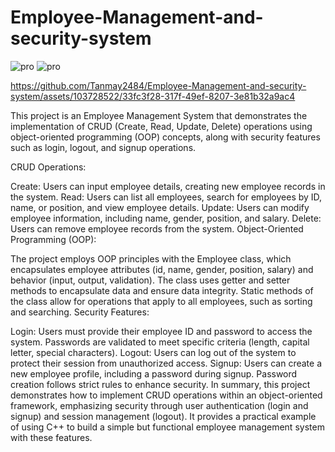 # Employee-Management-and-security-system
![pro](https://github.com/Tanmay2484/Employee-Management-and-security-system/assets/103728522/16278c6d-6893-4e03-b55e-8487e9c605e2)
![pro](https://github.com/Tanmay2484/Employee-Management-and-security-system/assets/103728522/af85d410-28ac-4a32-bbac-4594592ab4dd)


https://github.com/Tanmay2484/Employee-Management-and-security-system/assets/103728522/33fc3f28-317f-49ef-8207-3e81b32a9ac4



This project is an Employee Management System that demonstrates the implementation of CRUD (Create, Read, Update, Delete) operations using object-oriented programming (OOP) concepts, along with security features such as login, logout, and signup operations.

CRUD Operations:

Create: Users can input employee details, creating new employee records in the system.
Read: Users can list all employees, search for employees by ID, name, or position, and view employee details.
Update: Users can modify employee information, including name, gender, position, and salary.
Delete: Users can remove employee records from the system.
Object-Oriented Programming (OOP):

The project employs OOP principles with the Employee class, which encapsulates employee attributes (id, name, gender, position, salary) and behavior (input, output, validation).
The class uses getter and setter methods to encapsulate data and ensure data integrity.
Static methods of the class allow for operations that apply to all employees, such as sorting and searching.
Security Features:

Login: Users must provide their employee ID and password to access the system. Passwords are validated to meet specific criteria (length, capital letter, special characters).
Logout: Users can log out of the system to protect their session from unauthorized access.
Signup: Users can create a new employee profile, including a password during signup. Password creation follows strict rules to enhance security.
In summary, this project demonstrates how to implement CRUD operations within an object-oriented framework, emphasizing security through user authentication (login and signup) and session management (logout). It provides a practical example of using C++ to build a simple but functional employee management system with these features.




